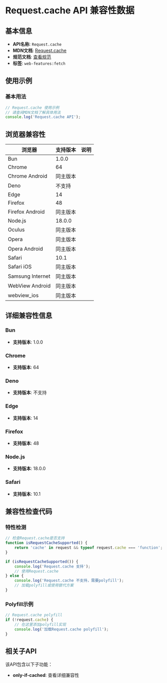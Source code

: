# Request.cache API 兼容性数据

## 基本信息

- **API名称**: `Request.cache`
- **MDN文档**: [Request.cache](https://developer.mozilla.org/docs/Web/API/Request/cache)
- **规范文档**: [查看规范](https://fetch.spec.whatwg.org/#ref-for-dom-request-cache②)
- **标签**: `web-features:fetch`

## 使用示例

### 基本用法

```javascript
// Request.cache 使用示例
// 请查阅MDN文档了解具体用法
console.log('Request.cache API');
```

## 浏览器兼容性

| 浏览器 | 支持版本 | 说明 |
|--------|----------|------|
| Bun | 1.0.0 |  |
| Chrome | 64 |  |
| Chrome Android | 同主版本 |  |
| Deno | 不支持 |  |
| Edge | 14 |  |
| Firefox | 48 |  |
| Firefox Android | 同主版本 |  |
| Node.js | 18.0.0 |  |
| Oculus | 同主版本 |  |
| Opera | 同主版本 |  |
| Opera Android | 同主版本 |  |
| Safari | 10.1 |  |
| Safari iOS | 同主版本 |  |
| Samsung Internet | 同主版本 |  |
| WebView Android | 同主版本 |  |
| webview_ios | 同主版本 |  |

## 详细兼容性信息

### Bun

- **支持版本**: 1.0.0

### Chrome

- **支持版本**: 64

### Deno

- **支持版本**: 不支持

### Edge

- **支持版本**: 14

### Firefox

- **支持版本**: 48

### Node.js

- **支持版本**: 18.0.0

### Safari

- **支持版本**: 10.1

## 兼容性检查代码

### 特性检测

```javascript
// 检查Request.cache是否支持
function isRequestCacheSupported() {
    return 'cache' in request && typeof request.cache === 'function';
}

if (isRequestCacheSupported()) {
    console.log('Request.cache 支持');
    // 使用Request.cache
} else {
    console.log('Request.cache 不支持，需要polyfill');
    // 加载polyfill或使用替代方案
}
```

### Polyfill示例

```javascript
// Request.cache polyfill
if (!request.cache) {
    // 在这里添加polyfill实现
    console.log('加载Request.cache polyfill');
}
```

## 相关子API

该API包含以下子功能：

- **only-if-cached**: 查看详细兼容性

